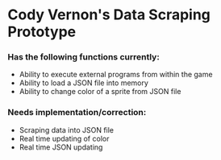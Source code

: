 # Cody Vernon's Data Scraping Prototype

### Has the following functions currently:
* Ability to execute external programs from within the game
* Ability to load a JSON file into memory
* Ability to change color of a sprite from JSON file

### Needs implementation/correction:
* Scraping data into JSON file
* Real time updating of color
* Real time JSON updating
